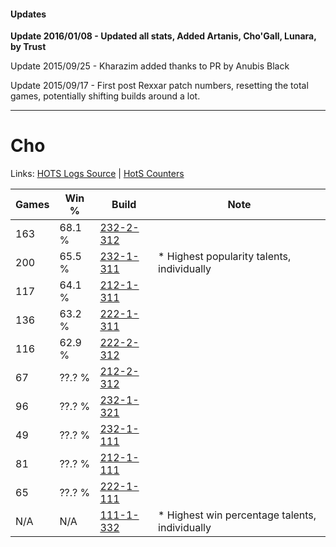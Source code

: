 #### Updates
**Update 2016/01/08 - Updated all stats, Added Artanis, Cho'Gall, Lunara, by Trust**

Update 2015/09/25 - Kharazim added thanks to PR by Anubis Black

Update 2015/09/17 - First post Rexxar patch numbers, resetting the total games, potentially shifting builds around a lot.

***

# Cho

Links: [HOTS Logs Source](https://www.hotslogs.com/Sitewide/HeroDetails?Hero=Cho) | [HotS Counters](http://hotscounters.com/#/hero/Cho)

Games  | Win %  | Build     | Note
-----  | -----  | -----     | ----
163    | 68.1 % | [232-2-312](http://www.heroesfire.com/hots/talent-calculator/cho#l0O8) | 
200    | 65.5 % | [232-1-311](http://www.heroesfire.com/hots/talent-calculator/cho#l08V) | * Highest popularity talents, individually
117    | 64.1 % | [212-1-311](http://www.heroesfire.com/hots/talent-calculator/cho#kFJV) | 
136    | 63.2 % | [222-1-311](http://www.heroesfire.com/hots/talent-calculator/cho#kdj_) | 
116    | 62.9 % | [222-2-312](http://www.heroesfire.com/hots/talent-calculator/cho#kdze) | 
67     | ??.? % | [212-2-312](http://www.heroesfire.com/hots/talent-calculator/cho#kFZ8) | 
96     | ??.? % | [232-1-321](http://www.heroesfire.com/hots/talent-calculator/cho#l08f) | 
49     | ??.? % | [232-1-111](http://www.heroesfire.com/hots/talent-calculator/cho#l05N) | 
81     | ??.? % | [212-1-111](http://www.heroesfire.com/hots/talent-calculator/cho#kFGN) | 
65     | ??.? % | [222-1-111](http://www.heroesfire.com/hots/talent-calculator/cho#kdgt) | 
N/A    | N/A    | [111-1-332](http://www.heroesfire.com/hots/talent-calculator/cho#gOka) | * Highest win percentage talents, individually
